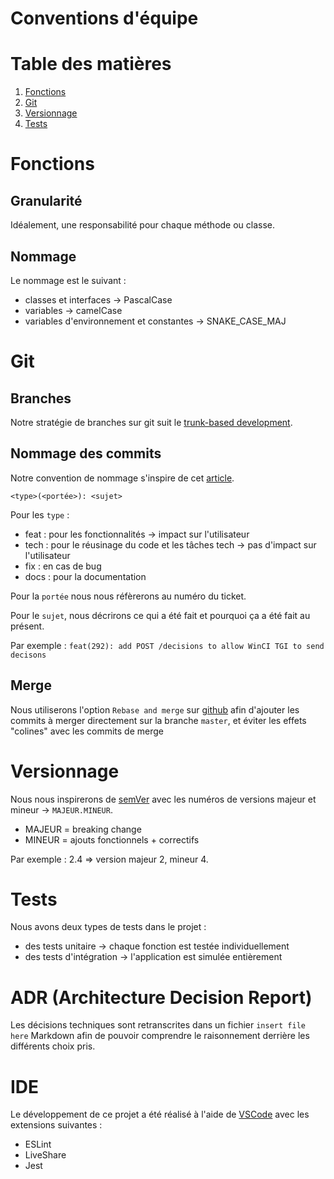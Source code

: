# Conventions d'équipe

# Table des matières
1. [Fonctions](#fonctions)
2. [Git](#git)
3. [Versionnage](#versionnage)
4. [Tests](#tests)

# Fonctions <a name="fonctions"></a>
## Granularité

Idéalement, une responsabilité pour chaque méthode ou classe. 

## Nommage

Le nommage est le suivant : 
- classes et interfaces &rarr; PascalCase
- variables &rarr; camelCase
- variables d'environnement et constantes &rarr; SNAKE_CASE_MAJ

# Git <a name="git"></a>
## Branches
Notre stratégie de branches sur git suit le [trunk-based development](https://trunkbaseddevelopment.com/).

## Nommage des commits
Notre convention de nommage s'inspire de cet [article](https://buzut.net/cours/versioning-avec-git/bien-nommer-ses-commits).

`<type>(<portée>): <sujet>`

Pour les `type` :
- feat : pour les fonctionnalités &rarr; impact sur l'utilisateur
- tech : pour le réusinage du code et les tâches tech &rarr; pas d'impact sur l'utilisateur
- fix : en cas de bug 
- docs : pour la documentation

Pour la `portée` nous nous réfèrerons au numéro du ticket.

Pour le `sujet`, nous décrirons ce qui a été fait et pourquoi ça a été fait au présent.

Par exemple : `feat(292): add POST /decisions to allow WinCI TGI to send decisons`

## Merge
Nous utiliserons l'option `Rebase and merge` sur [github](https://github.com/Cour-de-cassation) afin d'ajouter les commits à merger directement sur la branche `master`, et éviter les effets "colines" avec les commits de merge

# Versionnage <a name="versionnage"></a>

Nous nous inspirerons de [semVer](https://semver.org/lang/fr/) avec les numéros de versions majeur et mineur &rarr; `MAJEUR.MINEUR`.

- MAJEUR = breaking change
- MINEUR = ajouts fonctionnels + correctifs

Par exemple : 2.4 => version majeur 2, mineur 4.

# Tests <a name="tests"></a>
Nous avons deux types de tests dans le projet : 
- des tests unitaire &rarr; chaque fonction est testée individuellement
- des tests d'intégration &rarr; l'application est simulée entièrement 

# ADR (Architecture Decision Report)<a name="adr"></a>

Les décisions techniques sont retranscrites dans un fichier `insert file here` Markdown afin de pouvoir comprendre le raisonnement derrière les différents choix pris.


# IDE <a name="IDE">

Le développement de ce projet a été réalisé à l'aide de [VSCode](https://code.visualstudio.com/) avec les extensions suivantes :
 - ESLint
 - LiveShare
 - Jest

